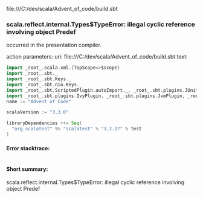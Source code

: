 file:///C:/dev/scala/Advent_of_code/build.sbt
### scala.reflect.internal.Types$TypeError: illegal cyclic reference involving object Predef

occurred in the presentation compiler.

action parameters:
uri: file:///C:/dev/scala/Advent_of_code/build.sbt
text:
```scala
import _root_.scala.xml.{TopScope=>$scope}
import _root_.sbt._
import _root_.sbt.Keys._
import _root_.sbt.nio.Keys._
import _root_.sbt.ScriptedPlugin.autoImport._, _root_.sbt.plugins.JUnitXmlReportPlugin.autoImport._, _root_.sbt.plugins.MiniDependencyTreePlugin.autoImport._, _root_.bloop.integrations.sbt.BloopPlugin.autoImport._
import _root_.sbt.plugins.IvyPlugin, _root_.sbt.plugins.JvmPlugin, _root_.sbt.plugins.CorePlugin, _root_.sbt.ScriptedPlugin, _root_.sbt.plugins.SbtPlugin, _root_.sbt.plugins.SemanticdbPlugin, _root_.sbt.plugins.JUnitXmlReportPlugin, _root_.sbt.plugins.Giter8TemplatePlugin, _root_.sbt.plugins.MiniDependencyTreePlugin, _root_.bloop.integrations.sbt.BloopPlugin
name := "Advent of Code"

scalaVersion := "3.3.0"

libraryDependencies ++= Seq(
  "org.scalatest" %% "scalatest" % "3.2.17" % Test
)
```



#### Error stacktrace:

```

```
#### Short summary: 

scala.reflect.internal.Types$TypeError: illegal cyclic reference involving object Predef